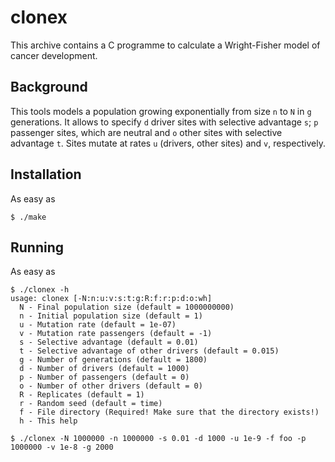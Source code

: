 # clonex
This archive contains a C programme to calculate a Wright-Fisher model of cancer development.

## Background
This tools models a population growing exponentially from size `n` to `N` in `g` generations.
It allows to specify `d` driver sites with selective advantage `s`; `p` passenger sites, which are neutral and
`o` other sites with selective advantage `t`. Sites mutate at rates `u` (drivers, other sites) and `v`, respectively.

## Installation
As easy as
```{bash}
$ ./make
```

## Running
As easy as
```{bash}
$ ./clonex -h
usage: clonex [-N:n:u:v:s:t:g:R:f:r:p:d:o:wh]
  N - Final population size (default = 1000000000)
  n - Initial population size (default = 1)
  u - Mutation rate (default = 1e-07)
  v - Mutation rate passengers (default = -1)
  s - Selective advantage (default = 0.01)
  t - Selective advantage of other drivers (default = 0.015)
  g - Number of generations (default = 1800)
  d - Number of drivers (default = 1000)
  p - Number of passengers (default = 0)
  o - Number of other drivers (default = 0)
  R - Replicates (default = 1)
  r - Random seed (default = time)
  f - File directory (Required! Make sure that the directory exists!)
  h - This help
  
$ ./clonex -N 1000000 -n 1000000 -s 0.01 -d 1000 -u 1e-9 -f foo -p 1000000 -v 1e-8 -g 2000
```